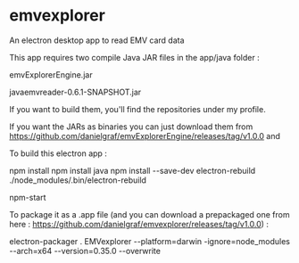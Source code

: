 # emvexplorer
An electron desktop app to read EMV card data

This app requires two compile Java JAR files in the app/java folder :

emvExplorerEngine.jar

javaemvreader-0.6.1-SNAPSHOT.jar

If you want to build them, you'll find the repositories under my profile.

If you want the JARs as binaries you can just download them from https://github.com/danielgraf/emvExplorerEngine/releases/tag/v1.0.0 and 

To build this electron app :

npm install
npm install java
npm install --save-dev electron-rebuild
./node_modules/.bin/electron-rebuild

npm-start

To package it as a .app file (and you can download a prepackaged one from here : https://github.com/danielgraf/emvexplorer/releases/tag/v1.0.0) :

electron-packager . EMVexplorer --platform=darwin -ignore=node_modules --arch=x64 --version=0.35.0 --overwrite


